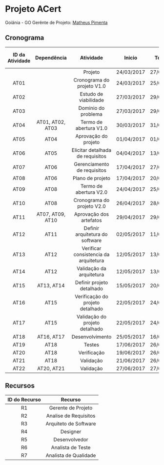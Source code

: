 # Projeto ACert

Goiânia - GO
Gerênte de Projeto: [Matheus Pimenta](https://github.com/matheuspiment)

## Cronograma

| ID da Atividade | Dependência | Atividade | Inicio | Término | Tempo Previsto (dias) | Recurso |
|:---------------:|:-----------:|:---------:|:------:|:-------:|:---------------------:|:-------:|
|      |                  | Projeto                          | 24/03/2017 | 27/06/2017 | 95 |   |
| AT01 |                  | Cronograma do projeto V1.0       | 24/03/2017 | 25/03/2017 | 2 | R1 |
| AT02 |                  | Estudo de viabilidade            | 27/03/2017 | 29/03/2017 | 3 | R1, R2, R3, R4 |
| AT03 |                  | Dominio do problema              | 27/03/2017 | 29/03/2017 | 3 | R1, R2 |
| AT04 | AT01, AT02, AT03 | Termo de abertura V1.0           | 30/03/2017 | 31/03/2017 | 2 | R1 |
| AT05 | AT04             | Aprovação do projeto             | 01/04/2017 | 01/04/2017 | 1 | R1 |
| AT06 | AT05             | Elicitar detalhada de requisitos | 04/04/2017 | 13/03/2017 | 10 | R2 |
| AT07 | AT06             | Gerenciamento de requisitos      | 17/04/2017 | 27/06/2017 | 71 | R2 |
| AT08 | AT06             | Plano de projeto                 | 17/04/2017 | 20/04/2017 | 4 | R1 |
| AT09 | AT08             | Termo de abertura V2.0           | 24/04/2017 | 25/04/2017 | 2 | R1 |
| AT10 | AT08             | Cronograma do projeto V2.0       | 26/04/2017 | 28/04/2017 | 3 | R1 |
| AT11 | AT07, AT09, AT10 | Aprovação dos artefatos          | 29/04/2017 | 29/04/2017 | 1 | R1 |
| AT12 | AT11             | Definir arquitetura do software  | 02/05/2017 | 11/05/2017 | 9 | R3 |
| AT13 | AT12             | Verificar consistencia da arquitetura | 12/05/2017 | 13/05/2017 | 2 | R7 |
| AT14 | AT12             | Validação da arquitetura         | 12/05/2017 | 13/05/2017 | 2 | R1, R4, R5, R6 |
| AT15 | AT13, AT14       | Definir projeto detalhado        | 15/05/2017 | 20/05/2017 | 6 | R4 |
| AT16 | AT15             | Verificação do projeto detalhado | 22/05/2017 | 24/05/2017 | 3 | R7 |
| AT17 | AT15             | Validação do projeto detalhado   | 22/05/2017 | 24/05/2017 | 3 | R1, R5, R6 |
| AT18 | AT16, AT17       | Desenvolvimento                  | 25/05/2017 | 16/06/2017 | 19 | R5 |
| AT19 | AT18             | Testes                           | 17/06/2017 | 26/06/2017 | 8 | R5, R6 |
| AT20 | AT18             | Verificação                      | 19/06/2017 | 26/06/2017 | 7 | R7 |
| AT21 | AT18             | Validação                        | 21/06/2017 | 26/06/2017 | 5 | Cliente |
| AT22 | AT20, AT21       | Validação                        | 27/06/2017 | 27/06/2017 | 1 | R1 |

## Recursos

| ID do Recurso | Recurso |
|:-------------:|:-------:|
| R1 | Gerente de Projeto |
| R2 | Analise de Requisitos |
| R3 | Arquiteto de Software |
| R4 | Designer |
| R5 | Desenvolvedor |
| R6 | Analista de Teste |
| R7 | Analista de Qualidade |
